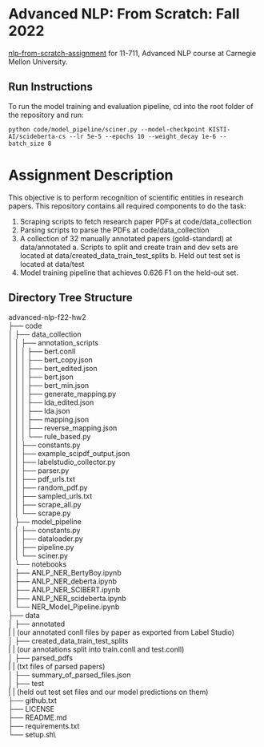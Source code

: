 # Advanced NLP: From Scratch: Fall 2022
[nlp-from-scratch-assignment](https://github.com/neubig/nlp-from-scratch-assignment-2022/) for 11-711, Advanced NLP course at Carnegie Mellon University.

## Run Instructions
To run the model training and evaluation pipeline, cd into the root folder of the repository and run:

`python code/model_pipeline/sciner.py --model-checkpoint KISTI-AI/scideberta-cs --lr 5e-5 --epochs 10 --weight_decay 1e-6 --batch_size 8`

# Assignment Description
This objective is to perform recognition of scientific entities in research papers. 
This repository contains all required components to do the task: 
1. Scraping scripts to fetch research paper PDFs at code/data_collection
2. Parsing scripts to parse the PDFs at code/data_collection
3. A collection of 32 manually annotated papers (gold-standard) at data/annotated
    a. Scripts to split and create train and dev sets are located at data/created_data_train_test_splits
    b. Held out test set is located at data/test
4. Model training pipeline that achieves 0.626 F1 on the held-out set.


## Directory Tree Structure

advanced-nlp-f22-hw2\
├── code\
│   ├── data_collection\
│   │   ├── annotation_scripts\
│   │   │   ├── bert.conll\
│   │   │   ├── bert_copy.json\
│   │   │   ├── bert_edited.json\
│   │   │   ├── bert.json\
│   │   │   ├── bert_min.json\
│   │   │   ├── generate_mapping.py\
│   │   │   ├── lda_edited.json\
│   │   │   ├── lda.json\
│   │   │   ├── mapping.json\
│   │   │   ├── reverse_mapping.json\
│   │   │   └── rule_based.py\
│   │   ├── constants.py\
│   │   ├── example_scipdf_output.json\
│   │   ├── labelstudio_collector.py\
│   │   ├── parser.py\
│   │   ├── pdf_urls.txt\
│   │   ├── random_pdf.py\
│   │   ├── sampled_urls.txt\
│   │   ├── scrape_all.py\
│   │   └── scrape.py\
│   ├── model_pipeline\
│   │   ├── constants.py\
│   │   ├── dataloader.py\
│   │   ├── pipeline.py\
│   │   └── sciner.py\
│   └── notebooks\
│       ├── ANLP_NER_BertyBoy.ipynb\
│       ├── ANLP_NER_deberta.ipynb\
│       ├── ANLP_NER_SCIBERT.ipynb\
│       ├── ANLP_NER_scideberta.ipynb\
│       └── NER_Model_Pipeline.ipynb\
├── data\
│   ├── annotated\
|   |       (our annotated conll files by paper as exported from Label Studio)\
│   ├── created_data_train_test_splits\
|   |       (our annotations split into train.conll and test.conll)\
│   ├── parsed_pdfs\
|   |       (txt files of parsed papers)\
│   ├── summary_of_parsed_files.json\
│   ├── test\
|   |       (held out test set files and our model predictions on them)\
├── github.txt\
├── LICENSE\
├── README.md\
├── requirements.txt\
└── setup.sh\